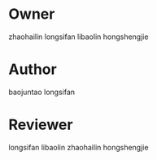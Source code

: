 # Owner
zhaohailin
longsifan
libaolin
hongshengjie

# Author
baojuntao
longsifan

# Reviewer
longsifan
libaolin
zhaohailin
hongshengjie